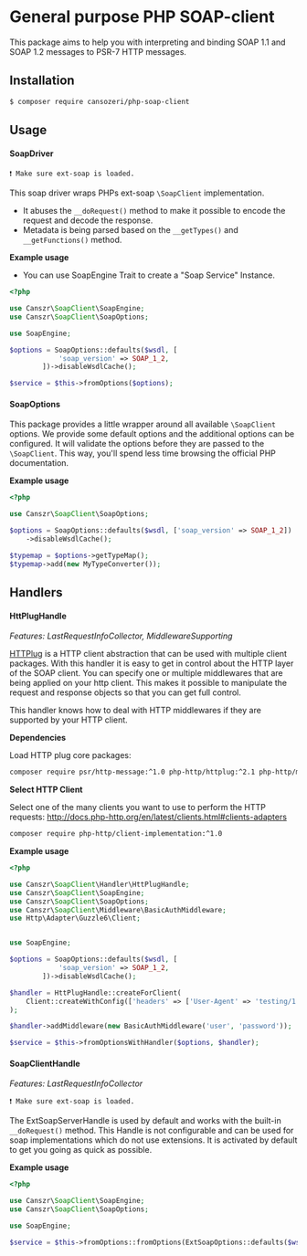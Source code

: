 # General purpose PHP SOAP-client
This package aims to help you with interpreting and binding SOAP 1.1 and SOAP 1.2 messages to PSR-7 HTTP messages.
## Installation
```sh
$ composer require cansozeri/php-soap-client
```
## Usage

#### SoapDriver
```
❗️ Make sure ext-soap is loaded.
```

This soap driver wraps PHPs ext-soap `\SoapClient` implementation.

- It abuses the `__doRequest()` method to make it possible to encode the request and decode the response.
- Metadata is being parsed based on the `__getTypes()` and `__getFunctions()` method.

**Example usage**

* You can use SoapEngine Trait to create a "Soap Service" Instance.
```php
<?php

use Canszr\SoapClient\SoapEngine;
use Canszr\SoapClient\SoapOptions;

use SoapEngine;

$options = SoapOptions::defaults($wsdl, [
            'soap_version' => SOAP_1_2,
        ])->disableWsdlCache();

$service = $this->fromOptions($options);
````

#### SoapOptions

This package provides a little wrapper around all available `\SoapClient` options.
We provide some default options and the additional options can be configured.
It will validate the options before they are passed to the `\SoapClient`.
This way, you'll spend less time browsing the official PHP documentation.

**Example usage**

```php
<?php

use Canszr\SoapClient\SoapOptions;

$options = SoapOptions::defaults($wsdl, ['soap_version' => SOAP_1_2])
    ->disableWsdlCache();

$typemap = $options->getTypeMap();
$typemap->add(new MyTypeConverter());
```

## Handlers

#### HttPlugHandle

*Features: LastRequestInfoCollector, MiddlewareSupporting*

[HTTPlug](http://httplug.io/) is a HTTP client abstraction that can be used with multiple client packages.
With this handler it is easy to get in control about the HTTP layer of the SOAP client.
You can specify one or multiple middlewares that are being applied on your http client.
This makes it possible to manipulate the request and response objects so that you can get full control.

This handler knows how to deal with HTTP middlewares if they are supported by your HTTP client.

**Dependencies**

Load HTTP plug core packages:

```sh
composer require psr/http-message:^1.0 php-http/httplug:^2.1 php-http/message-factory:^1.0 php-http/discovery:^1.7 php-http/message:^1.8 php-http/client-common:^2.1
```


**Select HTTP Client**

Select one of the many clients you want to use to perform the HTTP requests:
http://docs.php-http.org/en/latest/clients.html#clients-adapters

```sh
composer require php-http/client-implementation:^1.0
```

**Example usage**

```php
<?php

use Canszr\SoapClient\Handler\HttPlugHandle;
use Canszr\SoapClient\SoapEngine;
use Canszr\SoapClient\SoapOptions;
use Canszr\SoapClient\Middleware\BasicAuthMiddleware;
use Http\Adapter\Guzzle6\Client;


use SoapEngine;

$options = SoapOptions::defaults($wsdl, [
            'soap_version' => SOAP_1_2,
        ])->disableWsdlCache();

$handler = HttPlugHandle::createForClient(
    Client::createWithConfig(['headers' => ['User-Agent' => 'testing/1.0']])
);

$handler->addMiddleware(new BasicAuthMiddleware('user', 'password'));

$service = $this->fromOptionsWithHandler($options, $handler);
```
#### SoapClientHandle

*Features: LastRequestInfoCollector*

```
❗️ Make sure ext-soap is loaded.
```

The ExtSoapServerHandle is used by default and works with the built-in `__doRequest()` method.
This Handle is not configurable and can be used for soap implementations which do not use extensions.
It is activated by default to get you going as quick as possible.


**Example usage**

```php
<?php

use Canszr\SoapClient\SoapEngine;
use Canszr\SoapClient\SoapOptions;

use SoapEngine;

$service = $this->fromOptions::fromOptions(ExtSoapOptions::defaults($wsdl, []));
```